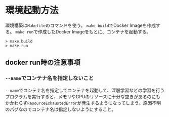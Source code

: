 # 環境起動方法
環境構築は`Makefile`のコマンドを使う。
`make build`でDocker Imageを作成する。
`make run`で作成したDocker Imageをもとに、コンテナを起動する。
```
> make build
> make run
```

## docker run時の注意事項
### `--name`でコンテナ名を指定しないこと
`--name`でコンテナ名を指定してコンテナを起動して、深層学習などの学習を行うプログラムを実行すると、メモリやGPUのリソースに十分な空きがあるのにもかかわらず`ResourceExhaustedError`が発生するようになってしまう。原因不明のバグなのでコンテナ名は指定しないようにすること。
